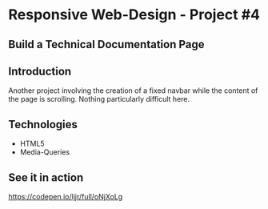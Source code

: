 # Responsive Web-Design - Project #4
## Build a Technical Documentation Page

## Introduction
Another project involving the creation of a fixed navbar while the content of the page is scrolling.
Nothing particularly difficult here. 

## Technologies
* HTML5
* Media-Queries

## See it in action
https://codepen.io/ljjr/full/oNjXoLg
